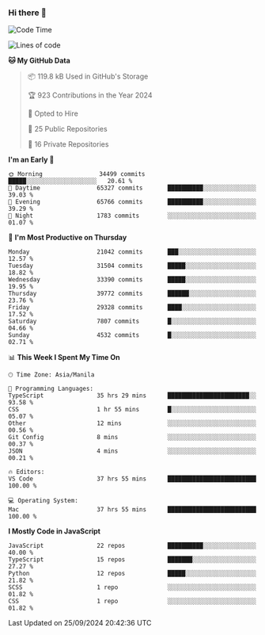 ### Hi there 👋

<!--START_SECTION:waka-->
![Code Time](http://img.shields.io/badge/Code%20Time-1%2C108%20hrs%2059%20mins-blue)

![Lines of code](https://img.shields.io/badge/From%20Hello%20World%20I%27ve%20Written-67.1%20million%20lines%20of%20code-blue)

**🐱 My GitHub Data** 

> 📦 119.8 kB Used in GitHub's Storage 
 > 
> 🏆 923 Contributions in the Year 2024
 > 
> 💼 Opted to Hire
 > 
> 📜 25 Public Repositories 
 > 
> 🔑 16 Private Repositories 
 > 
**I'm an Early 🐤** 

```text
🌞 Morning                34499 commits       █████░░░░░░░░░░░░░░░░░░░░   20.61 % 
🌆 Daytime                65327 commits       ██████████░░░░░░░░░░░░░░░   39.03 % 
🌃 Evening                65766 commits       ██████████░░░░░░░░░░░░░░░   39.29 % 
🌙 Night                  1783 commits        ░░░░░░░░░░░░░░░░░░░░░░░░░   01.07 % 
```
📅 **I'm Most Productive on Thursday** 

```text
Monday                   21042 commits       ███░░░░░░░░░░░░░░░░░░░░░░   12.57 % 
Tuesday                  31504 commits       █████░░░░░░░░░░░░░░░░░░░░   18.82 % 
Wednesday                33390 commits       █████░░░░░░░░░░░░░░░░░░░░   19.95 % 
Thursday                 39772 commits       ██████░░░░░░░░░░░░░░░░░░░   23.76 % 
Friday                   29328 commits       ████░░░░░░░░░░░░░░░░░░░░░   17.52 % 
Saturday                 7807 commits        █░░░░░░░░░░░░░░░░░░░░░░░░   04.66 % 
Sunday                   4532 commits        █░░░░░░░░░░░░░░░░░░░░░░░░   02.71 % 
```


📊 **This Week I Spent My Time On** 

```text
🕑︎ Time Zone: Asia/Manila

💬 Programming Languages: 
TypeScript               35 hrs 29 mins      ███████████████████████░░   93.58 % 
CSS                      1 hr 55 mins        █░░░░░░░░░░░░░░░░░░░░░░░░   05.07 % 
Other                    12 mins             ░░░░░░░░░░░░░░░░░░░░░░░░░   00.56 % 
Git Config               8 mins              ░░░░░░░░░░░░░░░░░░░░░░░░░   00.37 % 
JSON                     4 mins              ░░░░░░░░░░░░░░░░░░░░░░░░░   00.21 % 

🔥 Editors: 
VS Code                  37 hrs 55 mins      █████████████████████████   100.00 % 

💻 Operating System: 
Mac                      37 hrs 55 mins      █████████████████████████   100.00 % 
```

**I Mostly Code in JavaScript** 

```text
JavaScript               22 repos            ██████████░░░░░░░░░░░░░░░   40.00 % 
TypeScript               15 repos            ███████░░░░░░░░░░░░░░░░░░   27.27 % 
Python                   12 repos            █████░░░░░░░░░░░░░░░░░░░░   21.82 % 
SCSS                     1 repo              ░░░░░░░░░░░░░░░░░░░░░░░░░   01.82 % 
CSS                      1 repo              ░░░░░░░░░░░░░░░░░░░░░░░░░   01.82 % 
```




 Last Updated on 25/09/2024 20:42:36 UTC
<!--END_SECTION:waka-->
